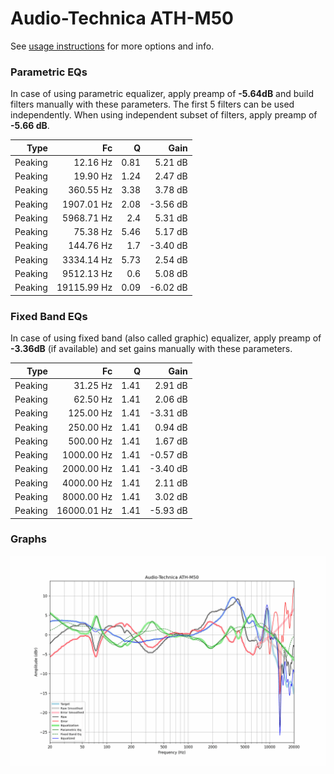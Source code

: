 # Audio-Technica ATH-M50
See [usage instructions](https://github.com/jaakkopasanen/AutoEq#usage) for more options and info.

### Parametric EQs
In case of using parametric equalizer, apply preamp of **-5.64dB** and build filters manually
with these parameters. The first 5 filters can be used independently.
When using independent subset of filters, apply preamp of **-5.66 dB**.

| Type    | Fc          |    Q | Gain     |
|--------:|------------:|-----:|---------:|
| Peaking | 12.16 Hz    | 0.81 | 5.21 dB  |
| Peaking | 19.90 Hz    | 1.24 | 2.47 dB  |
| Peaking | 360.55 Hz   | 3.38 | 3.78 dB  |
| Peaking | 1907.01 Hz  | 2.08 | -3.56 dB |
| Peaking | 5968.71 Hz  | 2.4  | 5.31 dB  |
| Peaking | 75.38 Hz    | 5.46 | 5.17 dB  |
| Peaking | 144.76 Hz   | 1.7  | -3.40 dB |
| Peaking | 3334.14 Hz  | 5.73 | 2.54 dB  |
| Peaking | 9512.13 Hz  | 0.6  | 5.08 dB  |
| Peaking | 19115.99 Hz | 0.09 | -6.02 dB |

### Fixed Band EQs
In case of using fixed band (also called graphic) equalizer, apply preamp of **-3.36dB**
(if available) and set gains manually with these parameters.

| Type    | Fc          |    Q | Gain     |
|--------:|------------:|-----:|---------:|
| Peaking | 31.25 Hz    | 1.41 | 2.91 dB  |
| Peaking | 62.50 Hz    | 1.41 | 2.06 dB  |
| Peaking | 125.00 Hz   | 1.41 | -3.31 dB |
| Peaking | 250.00 Hz   | 1.41 | 0.94 dB  |
| Peaking | 500.00 Hz   | 1.41 | 1.67 dB  |
| Peaking | 1000.00 Hz  | 1.41 | -0.57 dB |
| Peaking | 2000.00 Hz  | 1.41 | -3.40 dB |
| Peaking | 4000.00 Hz  | 1.41 | 2.11 dB  |
| Peaking | 8000.00 Hz  | 1.41 | 3.02 dB  |
| Peaking | 16000.01 Hz | 1.41 | -5.93 dB |

### Graphs
![](./Audio-Technica%20ATH-M50.png)